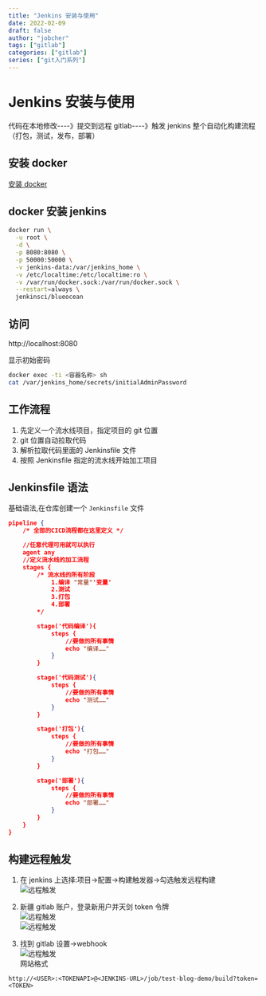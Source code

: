 ```yaml
---
title: "Jenkins 安装与使用"
date: 2022-02-09
draft: false
author: "jobcher"
tags: ["gitlab"]
categories: ["gitlab"]
series: ["git入门系列"]
---
```


# Jenkins 安装与使用

代码在本地修改----》提交到远程 gitlab----》触发 jenkins 整个自动化构建流程（打包，测试，发布，部署）

## 安装 docker

[安装 docker](https://www.jobcher.com/docker/)

## docker 安装 jenkins

```sh
docker run \
  -u root \
  -d \
  -p 8080:8080 \
  -p 50000:50000 \
  -v jenkins-data:/var/jenkins_home \
  -v /etc/localtime:/etc/localtime:ro \
  -v /var/run/docker.sock:/var/run/docker.sock \
  --restart=always \
  jenkinsci/blueocean
```

## 访问

http://localhost:8080

显示初始密码

```sh
docker exec -ti <容器名称> sh
cat /var/jenkins_home/secrets/initialAdminPassword
```

## 工作流程

1. 先定义一个流水线项目，指定项目的 git 位置
2. git 位置自动拉取代码
3. 解析拉取代码里面的 Jenkinsfile 文件
4. 按照 Jenkinsfile 指定的流水线开始加工项目

## Jenkinsfile 语法

基础语法,在仓库创建一个 `Jenkinsfile` 文件

```json
pipeline {
    /* 全部的CICD流程都在这里定义 */

    //任意代理可用就可以执行
    agent any
    //定义流水线的加工流程
    stages {
        /* 流水线的所有阶段
            1.编译 "常量"'变量'
            2.测试
            3.打包
            4.部署
        */

        stage('代码编译'){
            steps {
                //要做的所有事情
                echo "编译……"
            }
        }

        stage('代码测试'){
            steps {
                //要做的所有事情
                echo "测试……"
            }
        }

        stage('打包'){
            steps {
                //要做的所有事情
                echo "打包……"
            }
        }

        stage('部署'){
            steps {
                //要做的所有事情
                echo "部署……"
            }
        }
    }
}
```

## 构建远程触发

1. 在 jenkins 上选择:项目->配置->构建触发器->勾选触发远程构建  
   ![远程触发](/images/jenkins.png)

2. 新疆 gitlab 账户，登录新用户并天剑 token 令牌  
   ![远程触发](/images/jenkins1.png)  
   ![远程触发](/images/jenkins2.png)

3. 找到 gitlab 设置->webhook  
   ![远程触发](/images/jenkins3.png)  
   网站格式

```url
http://<USER>:<TOKENAPI>@<JENKINS-URL>/job/test-blog-demo/build?token=<TOKEN>
```
